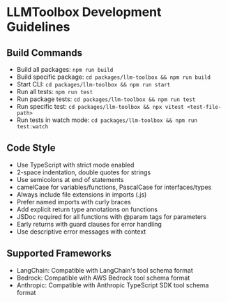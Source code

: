 # LLMToolbox Development Guidelines

## Build Commands
- Build all packages: `npm run build`
- Build specific package: `cd packages/llm-toolbox && npm run build`
- Start CLI: `cd packages/llm-toolbox && npm run start`
- Run all tests: `npm run test`
- Run package tests: `cd packages/llm-toolbox && npm run test`
- Run specific test: `cd packages/llm-toolbox && npx vitest <test-file-path>`
- Run tests in watch mode: `cd packages/llm-toolbox && npm run test:watch`

## Code Style
- Use TypeScript with strict mode enabled
- 2-space indentation, double quotes for strings
- Use semicolons at end of statements
- camelCase for variables/functions, PascalCase for interfaces/types
- Always include file extensions in imports (.js)
- Prefer named imports with curly braces
- Add explicit return type annotations on functions
- JSDoc required for all functions with @param tags for parameters
- Early returns with guard clauses for error handling
- Use descriptive error messages with context

## Supported Frameworks
- LangChain: Compatible with LangChain's tool schema format
- Bedrock: Compatible with AWS Bedrock tool schema format
- Anthropic: Compatible with Anthropic TypeScript SDK tool schema format